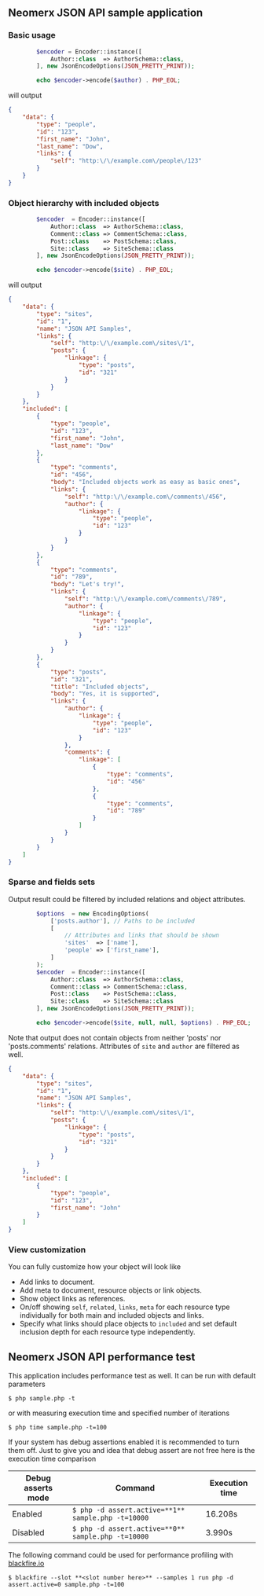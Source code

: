 ## Neomerx JSON API sample application

### Basic usage

```php
        $encoder = Encoder::instance([
            Author::class  => AuthorSchema::class,
        ], new JsonEncodeOptions(JSON_PRETTY_PRINT));

        echo $encoder->encode($author) . PHP_EOL;
```

will output

```json
{
    "data": {
        "type": "people",
        "id": "123",
        "first_name": "John",
        "last_name": "Dow",
        "links": {
            "self": "http:\/\/example.com\/people\/123"
        }
    }
}
```

### Object hierarchy with included objects

```php
        $encoder  = Encoder::instance([
            Author::class  => AuthorSchema::class,
            Comment::class => CommentSchema::class,
            Post::class    => PostSchema::class,
            Site::class    => SiteSchema::class
        ], new JsonEncodeOptions(JSON_PRETTY_PRINT));

        echo $encoder->encode($site) . PHP_EOL;
```

will output

```json
{
    "data": {
        "type": "sites",
        "id": "1",
        "name": "JSON API Samples",
        "links": {
            "self": "http:\/\/example.com\/sites\/1",
            "posts": {
                "linkage": {
                    "type": "posts",
                    "id": "321"
                }
            }
        }
    },
    "included": [
        {
            "type": "people",
            "id": "123",
            "first_name": "John",
            "last_name": "Dow"
        },
        {
            "type": "comments",
            "id": "456",
            "body": "Included objects work as easy as basic ones",
            "links": {
                "self": "http:\/\/example.com\/comments\/456",
                "author": {
                    "linkage": {
                        "type": "people",
                        "id": "123"
                    }
                }
            }
        },
        {
            "type": "comments",
            "id": "789",
            "body": "Let's try!",
            "links": {
                "self": "http:\/\/example.com\/comments\/789",
                "author": {
                    "linkage": {
                        "type": "people",
                        "id": "123"
                    }
                }
            }
        },
        {
            "type": "posts",
            "id": "321",
            "title": "Included objects",
            "body": "Yes, it is supported",
            "links": {
                "author": {
                    "linkage": {
                        "type": "people",
                        "id": "123"
                    }
                },
                "comments": {
                    "linkage": [
                        {
                            "type": "comments",
                            "id": "456"
                        },
                        {
                            "type": "comments",
                            "id": "789"
                        }
                    ]
                }
            }
        }
    ]
}
```

### Sparse and fields sets

Output result could be filtered by included relations and object attributes.

```php
        $options  = new EncodingOptions(
            ['posts.author'], // Paths to be included
            [
                // Attributes and links that should be shown
                'sites'  => ['name'],
                'people' => ['first_name'],
            ]
        );
        $encoder  = Encoder::instance([
            Author::class  => AuthorSchema::class,
            Comment::class => CommentSchema::class,
            Post::class    => PostSchema::class,
            Site::class    => SiteSchema::class
        ], new JsonEncodeOptions(JSON_PRETTY_PRINT));

        echo $encoder->encode($site, null, null, $options) . PHP_EOL;
```

Note that output does not contain objects from neither 'posts' nor 'posts.comments' relations. Attributes of ```site``` and ```author``` are filtered as well.

```json
{
    "data": {
        "type": "sites",
        "id": "1",
        "name": "JSON API Samples",
        "links": {
            "self": "http:\/\/example.com\/sites\/1",
            "posts": {
                "linkage": {
                    "type": "posts",
                    "id": "321"
                }
            }
        }
    },
    "included": [
        {
            "type": "people",
            "id": "123",
            "first_name": "John"
        }
    ]
}
```

### View customization

You can fully customize how your object will look like

* Add links to document.
* Add meta to document, resource objects or link objects.
* Show object links as references.
* On/off showing ```self```, ```related```, ```links```, ```meta``` for each resource type individually for both main and included objects and links.
* Specify what links should place objects to ```included``` and set default inclusion depth for each resource type independently.

## Neomerx JSON API performance test

This application includes performance test as well. It can be run with default parameters

```
$ php sample.php -t
```

or with measuring execution time and specified number of iterations

```
$ php time sample.php -t=100
```

If your system has debug assertions enabled it is recommended to turn them off. Just to give you and idea that debug assert are not free here is the execution time comparison

|Debug asserts mode   |Command                                               |Execution time|
|---------------------|------------------------------------------------------|--------------|
|Enabled              |```$ php -d assert.active=**1** sample.php -t=10000```|16.208s       |
|Disabled             |```$ php -d assert.active=**0** sample.php -t=10000```|3.990s        |

The following command could be used for performance profiling with [blackfire.io](https://blackfire.io/)

```
$ blackfire --slot **<slot number here>** --samples 1 run php -d assert.active=0 sample.php -t=100
```